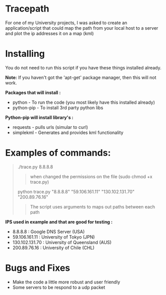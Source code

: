# Tracepath

For one of my University projects, I was asked to create an application/script that could map the path from your local host to a server and plot the ip addresses it on a map (kml)

# Installing
You do not need to run this script if you have these things installed already.

**Note:** If you haven't got the 'apt-get' package manager, then this will not work.

**Packages that will install :**
 * python - To run the code (you most likely have this installed already)
 * python-pip - To install 3rd party python libs 

**Python-pip will install library's :**
 * requests - pulls urls (simular to curl)
 * simplekml - Generates and provides kml functionality

# Examples of commands:

> ./trace.py 8.8.8.8
>> when changed the permissions on the file (sudo chmod +x trace.py)
>
> python trace.py "8.8.8.8" "59.106.161.11" "130.102.131.70" "200.89.76.16"
>> The script uses arguments to maps out paths between each path

**IPS used in example and that are good for testing :**
 - 8.8.8.8 : Google DNS Server (USA)
 - 59.106.161.11 : University of Tokyo (JPN)
 - 130.102.131.70 : University of Queensland (AUS)
 - 200.89.76.16 : University of Chile (CHL)

# Bugs and Fixes
- Make the code a little more robust and user friendly
- Some servers to be respond to a udp packet
